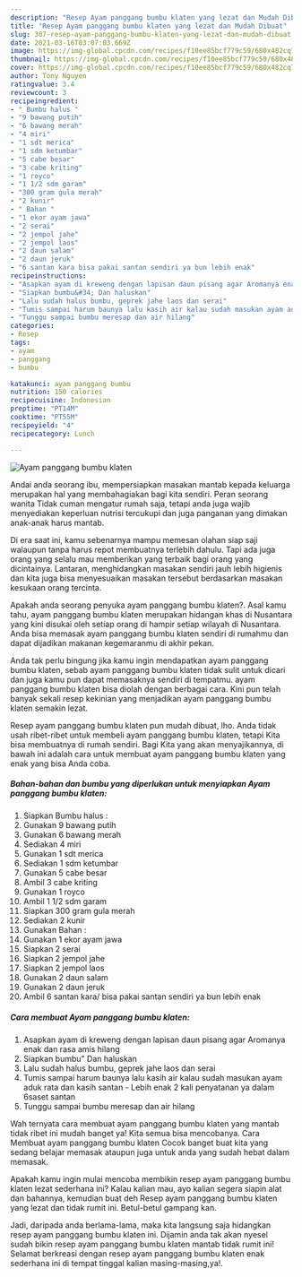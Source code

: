 ```yaml
---
description: "Resep Ayam panggang bumbu klaten yang lezat dan Mudah Dibuat"
title: "Resep Ayam panggang bumbu klaten yang lezat dan Mudah Dibuat"
slug: 307-resep-ayam-panggang-bumbu-klaten-yang-lezat-dan-mudah-dibuat
date: 2021-03-16T03:07:03.669Z
image: https://img-global.cpcdn.com/recipes/f10ee85bcf779c59/680x482cq70/ayam-panggang-bumbu-klaten-foto-resep-utama.jpg
thumbnail: https://img-global.cpcdn.com/recipes/f10ee85bcf779c59/680x482cq70/ayam-panggang-bumbu-klaten-foto-resep-utama.jpg
cover: https://img-global.cpcdn.com/recipes/f10ee85bcf779c59/680x482cq70/ayam-panggang-bumbu-klaten-foto-resep-utama.jpg
author: Tony Nguyen
ratingvalue: 3.4
reviewcount: 3
recipeingredient:
- " Bumbu halus "
- "9 bawang putih"
- "6 bawang merah"
- "4 miri"
- "1 sdt merica"
- "1 sdm ketumbar"
- "5 cabe besar"
- "3 cabe kriting"
- "1 royco"
- "1 1/2 sdm garam"
- "300 gram gula merah"
- "2 kunir"
- " Bahan "
- "1 ekor ayam jawa"
- "2 serai"
- "2 jempol jahe"
- "2 jempol laos"
- "2 daun salam"
- "2 daun jeruk"
- "6 santan kara bisa pakai santan sendiri ya bun lebih enak"
recipeinstructions:
- "Asapkan ayam di kreweng dengan lapisan daun pisang agar Aromanya enak dan rasa amis hilang"
- "Siapkan bumbu&#34; Dan haluskan"
- "Lalu sudah halus bumbu, geprek jahe laos dan serai"
- "Tumis sampai harum baunya lalu kasih air kalau sudah masukan ayam aduk rata dan kasih santan  Lebih enak 2 kali penyatanan ya dalam 6saset santan"
- "Tunggu sampai bumbu meresap dan air hilang"
categories:
- Resep
tags:
- ayam
- panggang
- bumbu

katakunci: ayam panggang bumbu 
nutrition: 150 calories
recipecuisine: Indonesian
preptime: "PT14M"
cooktime: "PT55M"
recipeyield: "4"
recipecategory: Lunch

---
```



![Ayam panggang bumbu klaten](https://img-global.cpcdn.com/recipes/f10ee85bcf779c59/680x482cq70/ayam-panggang-bumbu-klaten-foto-resep-utama.jpg)

Andai anda seorang ibu, mempersiapkan masakan mantab kepada keluarga merupakan hal yang membahagiakan bagi kita sendiri. Peran seorang  wanita Tidak cuman mengatur rumah saja, tetapi anda juga wajib menyediakan keperluan nutrisi tercukupi dan juga panganan yang dimakan anak-anak harus mantab.

Di era  saat ini, kamu sebenarnya mampu memesan olahan siap saji walaupun tanpa harus repot membuatnya terlebih dahulu. Tapi ada juga orang yang selalu mau memberikan yang terbaik bagi orang yang dicintainya. Lantaran, menghidangkan masakan sendiri jauh lebih higienis dan kita juga bisa menyesuaikan masakan tersebut berdasarkan masakan kesukaan orang tercinta. 



Apakah anda seorang penyuka ayam panggang bumbu klaten?. Asal kamu tahu, ayam panggang bumbu klaten merupakan hidangan khas di Nusantara yang kini disukai oleh setiap orang di hampir setiap wilayah di Nusantara. Anda bisa memasak ayam panggang bumbu klaten sendiri di rumahmu dan dapat dijadikan makanan kegemaranmu di akhir pekan.

Anda tak perlu bingung jika kamu ingin mendapatkan ayam panggang bumbu klaten, sebab ayam panggang bumbu klaten tidak sulit untuk dicari dan juga kamu pun dapat memasaknya sendiri di tempatmu. ayam panggang bumbu klaten bisa diolah dengan berbagai cara. Kini pun telah banyak sekali resep kekinian yang menjadikan ayam panggang bumbu klaten semakin lezat.

Resep ayam panggang bumbu klaten pun mudah dibuat, lho. Anda tidak usah ribet-ribet untuk membeli ayam panggang bumbu klaten, tetapi Kita bisa membuatnya di rumah sendiri. Bagi Kita yang akan menyajikannya, di bawah ini adalah cara untuk membuat ayam panggang bumbu klaten yang enak yang bisa Anda coba.

<!--inarticleads1-->

##### Bahan-bahan dan bumbu yang diperlukan untuk menyiapkan Ayam panggang bumbu klaten:

1. Siapkan  Bumbu halus :
1. Gunakan 9 bawang putih
1. Gunakan 6 bawang merah
1. Sediakan 4 miri
1. Gunakan 1 sdt merica
1. Sediakan 1 sdm ketumbar
1. Gunakan 5 cabe besar
1. Ambil 3 cabe kriting
1. Gunakan 1 royco
1. Ambil 1 1/2 sdm garam
1. Siapkan 300 gram gula merah
1. Sediakan 2 kunir
1. Gunakan  Bahan :
1. Gunakan 1 ekor ayam jawa
1. Siapkan 2 serai
1. Siapkan 2 jempol jahe
1. Siapkan 2 jempol laos
1. Gunakan 2 daun salam
1. Gunakan 2 daun jeruk
1. Ambil 6 santan kara/ bisa pakai santan sendiri ya bun lebih enak




<!--inarticleads2-->

##### Cara membuat Ayam panggang bumbu klaten:

1. Asapkan ayam di kreweng dengan lapisan daun pisang agar Aromanya enak dan rasa amis hilang
1. Siapkan bumbu&#34; Dan haluskan
1. Lalu sudah halus bumbu, geprek jahe laos dan serai
1. Tumis sampai harum baunya lalu kasih air kalau sudah masukan ayam aduk rata dan kasih santan  - Lebih enak 2 kali penyatanan ya dalam 6saset santan
1. Tunggu sampai bumbu meresap dan air hilang




Wah ternyata cara membuat ayam panggang bumbu klaten yang mantab tidak ribet ini mudah banget ya! Kita semua bisa mencobanya. Cara Membuat ayam panggang bumbu klaten Cocok banget buat kita yang sedang belajar memasak ataupun juga untuk anda yang sudah hebat dalam memasak.

Apakah kamu ingin mulai mencoba membikin resep ayam panggang bumbu klaten lezat sederhana ini? Kalau kalian mau, ayo kalian segera siapin alat dan bahannya, kemudian buat deh Resep ayam panggang bumbu klaten yang lezat dan tidak rumit ini. Betul-betul gampang kan. 

Jadi, daripada anda berlama-lama, maka kita langsung saja hidangkan resep ayam panggang bumbu klaten ini. Dijamin anda tak akan nyesel sudah bikin resep ayam panggang bumbu klaten mantab tidak rumit ini! Selamat berkreasi dengan resep ayam panggang bumbu klaten enak sederhana ini di tempat tinggal kalian masing-masing,ya!.

